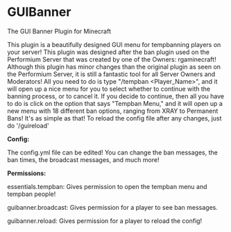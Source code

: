 # GUIBanner
The GUI Banner Plugin for Minecraft

This plugin is a beautifully designed GUI menu for tempbanning players on your server! This plugin was designed after the ban plugin used on the Performium Server that was created by one of the Owners: rgaminecraft! Although this plugin has minor changes than the original plugin as seen on the Performium Server, it is still a fantastic tool for all Server Owners and Moderators! All you need to do is type "/tempban <Player_Name>", and it will open up a nice menu for you to select whether to continue with the banning process, or to cancel it. If you decide to continue, then all you have to do is click on the option that says "Tempban Menu," and it will open up a new menu with 18 different ban options, ranging from XRAY to Permanent Bans! It's as simple as that!
To reload the config file after any changes, just do '/guireload'

**Config:**

The config.yml file can be edited! You can change the ban messages, the ban times, the broadcast messages, and much more!



**Permissions:**

essentials.tempban: Gives permission to open the tempban menu and tempban people!

guibanner.broadcast: Gives permission for a player to see ban messages.

guibanner.reload: Gives permission for a player to reload the config!
